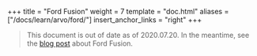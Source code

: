 +++
title = "Ford Fusion"
weight = 7
template = "doc.html"
aliases = ["/docs/learn/arvo/ford/"]
insert_anchor_links = "right"
+++

> This document is out of date as of 2020.07.20. In the meantime, see the [blog
> post](https://urbit.org/blog/ford-fusion/) about Ford Fusion.
